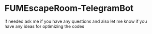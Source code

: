 # FUMEscapeRoom-TelegramBot
if needed ask me if you have any questions and also let me know if you have any ideas for optimizing the codes
